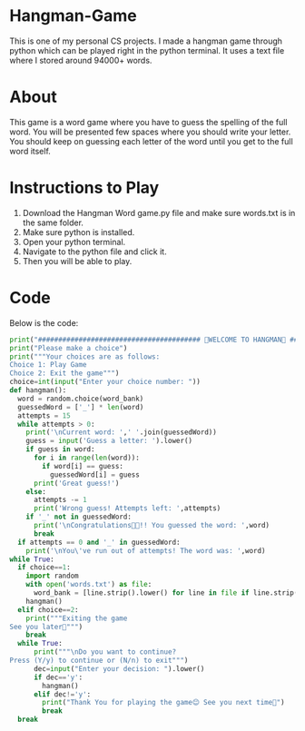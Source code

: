 # Hangman-Game
This is one of my personal CS projects. I made a hangman game through python which can be played right in the python terminal. It uses a text file where I stored around 94000+ words.

# About
This game is a word game where you have to guess the spelling of the full word. You will be presented few spaces where you should write your letter. You should keep on guessing each letter of the word until you get to the full word itself.

# Instructions to Play
1. Download the Hangman Word game.py file and make sure words.txt is in the same folder.
2. Make sure python is installed.
3. Open your python terminal.
4. Navigate to the python file and click it.
5. Then you will be able to play.

# Code
Below is the code:

```python
print("######################################## 🎉WELCOME TO HANGMAN🎉 ########################################")
print("Please make a choice")
print("""Your choices are as follows:
Choice 1: Play Game
Choice 2: Exit the game""")
choice=int(input("Enter your choice number: "))
def hangman():
  word = random.choice(word_bank)
  guessedWord = ['_'] * len(word)
  attempts = 15
  while attempts > 0:
    print('\nCurrent word: ',' '.join(guessedWord))
    guess = input('Guess a letter: ').lower()   
    if guess in word:
      for i in range(len(word)):
        if word[i] == guess:
          guessedWord[i] = guess
      print('Great guess!')
    else:
      attempts -= 1
      print('Wrong guess! Attempts left: ',attempts)
    if '_' not in guessedWord:
      print('\nCongratulations🎉🎉!! You guessed the word: ',word)
      break
  if attempts == 0 and '_' in guessedWord:
    print('\nYou\'ve run out of attempts! The word was: ',word)
while True:
  if choice==1:
    import random
    with open('words.txt') as file:
      word_bank = [line.strip().lower() for line in file if line.strip()]
    hangman()
  elif choice==2:
    print("""Exiting the game
See you later👋""")
    break
  while True:
      print("""\nDo you want to continue?
Press (Y/y) to continue or (N/n) to exit""")
      dec=input("Enter your decision: ").lower()
      if dec=='y':
        hangman()
      elif dec!='y':
        print("Thank You for playing the game😊 See you next time👋")
        break
  break
